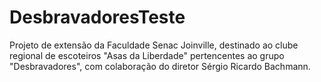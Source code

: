 # DesbravadoresTeste
Projeto de extensão da Faculdade Senac Joinville, destinado ao clube regional de escoteiros "Asas da Liberdade" pertencentes ao grupo "Desbravadores", com colaboração do diretor Sérgio Ricardo Bachmann. 
